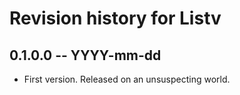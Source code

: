 # Revision history for Listv

## 0.1.0.0 -- YYYY-mm-dd

* First version. Released on an unsuspecting world.
